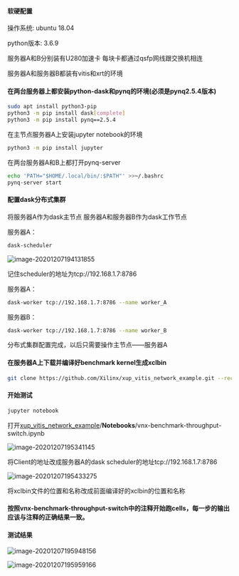 #### 软硬配置

操作系统: ubuntu 18.04

python版本: 3.6.9

服务器A和B分别装有U280加速卡 每块卡都通过qsfp网线跟交换机相连

服务器A和服务器B都装有vitis和xrt的环境

#### 在两台服务器上都安装python-dask和pynq的环境(必须是pynq2.5.4版本)

```bash
sudo apt install python3-pip
python3 -m pip install dask[complete]
python3 -m pip install pynq==2.5.4
```

在主节点服务器A上安装jupyter notebook的环境

```bash
python3 -m pip install jupyter
```

在两台服务器A和B上都打开pynq-server

```bash
echo 'PATH="$HOME/.local/bin/:$PATH"' >>~/.bashrc
pynq-server start
```

#### 配置dask分布式集群

将服务器A作为dask主节点 服务器A和服务器B作为dask工作节点

服务器A：

```bash
dask-scheduler
```

![image-20201207194131855](https://github.com/csunclechen/xup_test/raw/main/png/image-20201207194131855.png)

记住scheduler的地址为tcp://192.168.1.7:8786

服务器A：

```bash
dask-worker tcp://192.168.1.7:8786 --name worker_A
```

服务器B：

```bash
dask-worker tcp://192.168.1.7:8786 --name worker_B
```

分布式集群配置完成，以后只需要操作主节点——服务器A

#### 在服务器A上下载并编译好benchmark kernel生成xclbin

```bash
git clone https://github.com/Xilinx/xup_vitis_network_example.git --recursive
```

#### 开始测试

```bash
jupyter notebook
```

打开[xup_vitis_network_example](https://github.com/Xilinx/xup_vitis_network_example)/**Notebooks**/vnx-benchmark-throughput-switch.ipynb

![image-20201207195341145](https://github.com/csunclechen/xup_test/raw/main/png/image-20201207195341145.png)

将Client的地址改成服务器A的dask scheduler的地址tcp://192.168.1.7:8786

![image-20201207195433275](https://github.com/csunclechen/xup_test/raw/main/png/image-20201207195433275.png)

将xclbin文件的位置和名称改成前面编译好的xclbin的位置和名称

#### 按照vnx-benchmark-throughput-switch中的注释开始跑cells，每一步的输出应该与注释的正确结果一致。

#### 测试结果

![image-20201207195948156](https://github.com/csunclechen/xup_test/raw/main/png/image-20201207195948156.png)

![image-20201207195959166](https://github.com/csunclechen/xup_test/raw/main/png/image-20201207195959166.png)